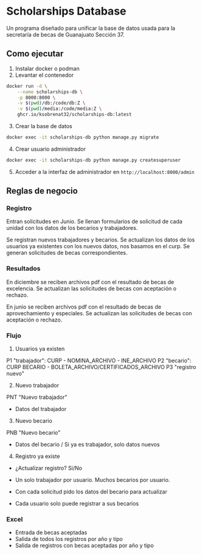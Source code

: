 # Scholarships Database

Un programa diseñado para unificar la base de datos usada para la secretaría de becas de Guanajuato Sección 37.

## Como ejecutar

1. Instalar docker o podman
2. Levantar el contenedor

```bash
docker run -d \
    --name scholarships-db \
    -p 8000:8000 \
    -v $(pwd)/db:/code/db:Z \
    -v $(pwd)/media:/code/media:Z \
    ghcr.io/ksobrenat32/scholarships-db:latest
```

3. Crear la base de datos

```bash
docker exec -it scholarships-db python manage.py migrate
```

4. Crear usuario administrador

```bash
docker exec -it scholarships-db python manage.py createsuperuser
```

5. Acceder a la interfaz de administrador en `http://localhost:8000/admin`

## Reglas de negocio

### Registro

Entran solicitudes en Junio. Se llenan formularios de solicitud de cada unidad con los datos de los becarios y trabajadores.

Se registran nuevos trabajadores y becarios. Se actualizan los datos de los usuarios ya existentes con los nuevos datos, nos basamos en el curp. Se generan solicitudes de becas correspondientes.

### Resultados

En diciembre se reciben archivos pdf con el resultado de becas de excelencia. Se actualizan las solicitudes de becas con aceptación o rechazo.

En junio se reciben archivos pdf con el resultado de becas de aprovechamiento y especiales. Se actualizan las solicitudes de becas con aceptación o rechazo.

### Flujo

1. Usuarios ya existen

P1 "trabajador": CURP - NOMINA_ARCHIVO - INE_ARCHIVO
P2 "becario": CURP BECARIO - BOLETA_ARCHIVO/CERTIFICADOS_ARCHIVO
P3 "registro nuevo" 

2. Nuevo trabajador

PNT "Nuevo trabajador"
- Datos del trabajador

3. Nuevo becario

PNB "Nuevo becario"
- Datos del becario / Si ya es trabajador, solo datos nuevos

4. Registro ya existe

- ¿Actualizar registro? Si/No

- Un solo trabajador por usuario. Muchos becarios por usuario.
- Con cada solicitud pido los datos del becario para actualizar
- Cada usuario solo puede registrar a sus becarios

### Excel

- Entrada de becas aceptadas
- Salida de todos los registros por año y tipo
- Salida de registros con becas aceptadas por año y tipo
